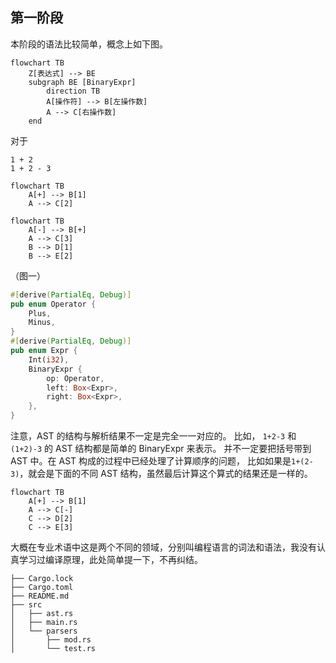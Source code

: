 ## 第一阶段

本阶段的语法比较简单，概念上如下图。

```mermaid
flowchart TB
    Z[表达式] --> BE
    subgraph BE [BinaryExpr]
        direction TB    
        A[操作符] --> B[左操作数]
        A --> C[右操作数]
    end
```

对于

```
1 + 2
1 + 2 - 3
```

```mermaid
flowchart TB
    A[+] --> B[1]
    A --> C[2]
```

```mermaid
flowchart TB
    A[-] --> B[+]
    A --> C[3]
    B --> D[1]
    B --> E[2]
```

（图一）

```rust
#[derive(PartialEq, Debug)]
pub enum Operator {
    Plus,
    Minus,
}
#[derive(PartialEq, Debug)]
pub enum Expr {
    Int(i32),
    BinaryExpr {
        op: Operator,
        left: Box<Expr>,
        right: Box<Expr>,
    },
}
```

注意，AST 的结构与解析结果不一定是完全一一对应的。
比如， `1+2-3` 和 `(1+2)-3` 的 AST 结构都是简单的 BinaryExpr 来表示。
并不一定要把括号带到 AST 中。在 AST 构成的过程中已经处理了计算顺序的问题，
比如如果是`1+(2-3)`，就会是下面的不同 AST 结构，虽然最后计算这个算式的结果还是一样的。

```mermaid
flowchart TB
    A[+] --> B[1]
    A --> C[-]
    C --> D[2]
    C --> E[3]
```

大概在专业术语中这是两个不同的领域，分别叫编程语言的词法和语法，我没有认真学习过编译原理，此处简单提一下，不再纠结。

```
├── Cargo.lock
├── Cargo.toml
├── README.md
├── src
│   ├── ast.rs
│   ├── main.rs
│   └── parsers
│       ├── mod.rs
│       └── test.rs
```
